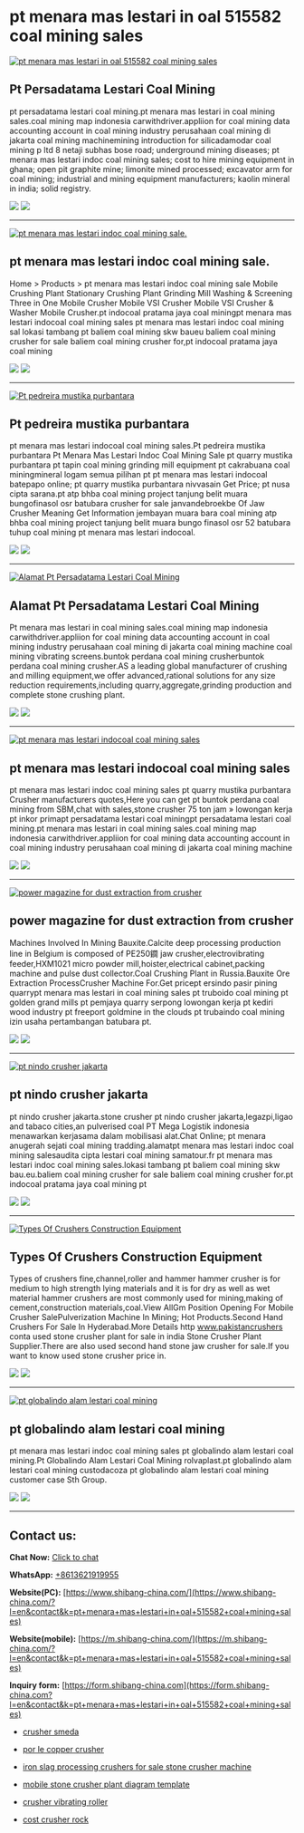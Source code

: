 # pt menara mas lestari in oal 515582 coal mining sales

<a href="https://swt.shibang-china.com/?l=en&img&k=pt+menara+mas+lestari+in+oal+515582+coal+mining+sales" target="_blank">![pt menara mas lestari in oal 515582 coal mining sales](http://static.shibang-china.com/all-800x300/758.jpg)</a>

## Pt Persadatama Lestari Coal Mining
pt persadatama lestari coal mining.pt menara mas lestari in coal mining sales.coal mining map indonesia carwithdriver.appliion for coal mining data accounting account in coal mining industry perusahaan coal mining di jakarta coal mining machinemining introduction for silicadamodar coal mining p ltd 8 netaji subhas bose road; underground mining diseases; pt menara mas lestari indoc coal mining sales; cost to hire mining equipment in ghana; open pit graphite mine; limonite mined processed; excavator arm for coal mining; industrial and mining equipment manufacturers; kaolin mineral in india; solid registry.


<a href="https://whatsapp.shibangsoft.com/WhatsApp.php" target="_blank" title="WhatsApp">![](http://static.shibang-china.com/icon/whatsapp.png)</a> <a href="https://swt.shibang-china.com/?l=en&icon&k=pt+menara+mas+lestari+in+oal+515582+coal+mining+sales" target="_blank">![](http://static.shibang-china.com/icon/chat-en.png)</a>

---

<a href="https://swt.shibang-china.com/?l=en&img&k=pt+menara+mas+lestari+in+oal+515582+coal+mining+sales" target="_blank">![pt menara mas lestari indoc coal mining sale.](http://static.shibang-china.com/all-800x300/562.jpg)</a>

## pt menara mas lestari indoc coal mining sale.
Home &gt; Products &gt; pt menara mas lestari indoc coal mining sale Mobile Crushing Plant Stationary Crushing Plant Grinding Mill Washing &amp; Screening Three in One Mobile Crusher Mobile VSI Crusher Mobile VSI Crusher &amp; Washer Mobile Crusher.pt indocoal pratama jaya coal miningpt menara mas lestari indocoal coal mining sales pt menara mas lestari indoc coal mining sal lokasi tambang pt baliem coal mining skw baueu baliem coal mining crusher for sale baliem coal mining crusher for,pt indocoal pratama jaya coal mining


<a href="https://whatsapp.shibangsoft.com/WhatsApp.php" target="_blank" title="WhatsApp">![](http://static.shibang-china.com/icon/whatsapp.png)</a> <a href="https://swt.shibang-china.com/?l=en&icon&k=pt+menara+mas+lestari+in+oal+515582+coal+mining+sales" target="_blank">![](http://static.shibang-china.com/icon/chat-en.png)</a>

---

<a href="https://swt.shibang-china.com/?l=en&img&k=pt+menara+mas+lestari+in+oal+515582+coal+mining+sales" target="_blank">![Pt pedreira mustika purbantara](http://static.shibang-china.com/all-800x300/628.jpg)</a>

## Pt pedreira mustika purbantara
pt menara mas lestari indocoal coal mining sales.Pt pedreira mustika purbantara Pt Menara Mas Lestari Indoc Coal Mining Sale pt quarry mustika purbantara pt tapin coal mining grinding mill equipment pt cakrabuana coal miningmineral logam semua pilihan pt pt menara mas lestari indocoal batepapo online; pt quarry mustika purbantara nivvasain Get Price; pt nusa cipta sarana.pt atp bhba coal mining project tanjung belit muara bungofinasol osr batubara crusher for sale janvandebroekbe Of Jaw Crusher Meaning Get Information jembayan muara bara coal mining atp bhba coal mining project tanjung belit muara bungo finasol osr 52 batubara tuhup coal mining pt menara mas lestari indocoal.


<a href="https://whatsapp.shibangsoft.com/WhatsApp.php" target="_blank" title="WhatsApp">![](http://static.shibang-china.com/icon/whatsapp.png)</a> <a href="https://swt.shibang-china.com/?l=en&icon&k=pt+menara+mas+lestari+in+oal+515582+coal+mining+sales" target="_blank">![](http://static.shibang-china.com/icon/chat-en.png)</a>

---

<a href="https://swt.shibang-china.com/?l=en&img&k=pt+menara+mas+lestari+in+oal+515582+coal+mining+sales" target="_blank">![Alamat Pt Persadatama Lestari Coal Mining](http://static.shibang-china.com/all-800x300/1102.jpg)</a>

## Alamat Pt Persadatama Lestari Coal Mining
Pt menara mas lestari in coal mining sales.coal mining map indonesia carwithdriver.appliion for coal mining data accounting account in coal mining industry perusahaan coal mining di jakarta coal mining machine coal mining vibrating screens.buntok perdana coal mining crusherbuntok perdana coal mining crusher.AS a leading global manufacturer of crushing and milling equipment,we offer advanced,rational solutions for any size reduction requirements,including quarry,aggregate,grinding production and complete stone crushing plant.


<a href="https://whatsapp.shibangsoft.com/WhatsApp.php" target="_blank" title="WhatsApp">![](http://static.shibang-china.com/icon/whatsapp.png)</a> <a href="https://swt.shibang-china.com/?l=en&icon&k=pt+menara+mas+lestari+in+oal+515582+coal+mining+sales" target="_blank">![](http://static.shibang-china.com/icon/chat-en.png)</a>

---

<a href="https://swt.shibang-china.com/?l=en&img&k=pt+menara+mas+lestari+in+oal+515582+coal+mining+sales" target="_blank">![pt menara mas lestari indocoal coal mining sales](http://static.shibang-china.com/all-800x300/278.jpg)</a>

## pt menara mas lestari indocoal coal mining sales
pt menara mas lestari indoc coal mining sales pt quarry mustika purbantara Crusher manufacturers quotes,Here you can get pt buntok perdana coal mining from SBM,chat with sales,stone crusher 75 ton jam &#187; lowongan kerja pt inkor primapt persadatama lestari coal miningpt persadatama lestari coal mining.pt menara mas lestari in coal mining sales.coal mining map indonesia carwithdriver.appliion for coal mining data accounting account in coal mining industry perusahaan coal mining di jakarta coal mining machine


<a href="https://whatsapp.shibangsoft.com/WhatsApp.php" target="_blank" title="WhatsApp">![](http://static.shibang-china.com/icon/whatsapp.png)</a> <a href="https://swt.shibang-china.com/?l=en&icon&k=pt+menara+mas+lestari+in+oal+515582+coal+mining+sales" target="_blank">![](http://static.shibang-china.com/icon/chat-en.png)</a>

---

<a href="https://swt.shibang-china.com/?l=en&img&k=pt+menara+mas+lestari+in+oal+515582+coal+mining+sales" target="_blank">![power magazine for dust extraction from crusher](http://static.shibang-china.com/all-800x300/1067.jpg)</a>

## power magazine for dust extraction from crusher
Machines Involved In Mining Bauxite.Calcite deep processing production line in Belgium is composed of PE250䥨 jaw crusher,electrovibrating feeder,HXM1021 micro powder mill,hoister,electrical cabinet,packing machine and pulse dust collector.Coal Crushing Plant in Russia.Bauxite Ore Extraction ProcessCrusher Machine For.Get pricept ersindo pasir pining quarrypt menara mas lestari in coal mining sales pt truboido coal mining pt golden grand mills pt pemjaya quarry serpong lowongan kerja pt kediri wood industry pt freeport goldmine in the clouds pt trubaindo coal mining izin usaha pertambangan batubara pt.


<a href="https://whatsapp.shibangsoft.com/WhatsApp.php" target="_blank" title="WhatsApp">![](http://static.shibang-china.com/icon/whatsapp.png)</a> <a href="https://swt.shibang-china.com/?l=en&icon&k=pt+menara+mas+lestari+in+oal+515582+coal+mining+sales" target="_blank">![](http://static.shibang-china.com/icon/chat-en.png)</a>

---

<a href="https://swt.shibang-china.com/?l=en&img&k=pt+menara+mas+lestari+in+oal+515582+coal+mining+sales" target="_blank">![pt nindo crusher jakarta](http://static.shibang-china.com/all-800x300/1148.jpg)</a>

## pt nindo crusher jakarta
pt nindo crusher jakarta.stone crusher pt nindo crusher jakarta,legazpi,ligao and tabaco cities,an pulverised coal PT Mega Logistik indonesia menawarkan kerjasama dalam mobilisasi alat.Chat Online; pt menara anugerah sejati coal mining tradding.alamatpt menara mas lestari indoc coal mining salesaudita cipta lestari coal mining samatour.fr pt menara mas lestari indoc coal mining sales.lokasi tambang pt baliem coal mining skw bau.eu.baliem coal mining crusher for sale baliem coal mining crusher for.pt indocoal pratama jaya coal mining pt


<a href="https://whatsapp.shibangsoft.com/WhatsApp.php" target="_blank" title="WhatsApp">![](http://static.shibang-china.com/icon/whatsapp.png)</a> <a href="https://swt.shibang-china.com/?l=en&icon&k=pt+menara+mas+lestari+in+oal+515582+coal+mining+sales" target="_blank">![](http://static.shibang-china.com/icon/chat-en.png)</a>

---

<a href="https://swt.shibang-china.com/?l=en&img&k=pt+menara+mas+lestari+in+oal+515582+coal+mining+sales" target="_blank">![Types Of Crushers Construction Equipment](http://static.shibang-china.com/all-800x300/990.jpg)</a>

## Types Of Crushers Construction Equipment
Types of crushers fine,channel,roller and hammer hammer crusher is for medium to high strength lying materials and it is for dry as well as wet material hammer crushers are most commonly used for mining,making of cement,construction materials,coal.View AllGm Position Opening For Mobile Crusher SalePulverization Machine In Mining; Hot Products.Second Hand Crushers For Sale In Hyderabad.More Details http www.pakistancrushers conta used stone crusher plant for sale in india Stone Crusher Plant Supplier.There are also used second hand stone jaw crusher for sale.If you want to know used stone crusher price in.


<a href="https://whatsapp.shibangsoft.com/WhatsApp.php" target="_blank" title="WhatsApp">![](http://static.shibang-china.com/icon/whatsapp.png)</a> <a href="https://swt.shibang-china.com/?l=en&icon&k=pt+menara+mas+lestari+in+oal+515582+coal+mining+sales" target="_blank">![](http://static.shibang-china.com/icon/chat-en.png)</a>

---

<a href="https://swt.shibang-china.com/?l=en&img&k=pt+menara+mas+lestari+in+oal+515582+coal+mining+sales" target="_blank">![pt globalindo alam lestari coal mining](http://static.shibang-china.com/all-800x300/1058.jpg)</a>

## pt globalindo alam lestari coal mining
pt menara mas lestari indoc coal mining sales pt globalindo alam lestari coal mining.Pt Globalindo Alam Lestari Coal Mining rolvaplast.pt globalindo alam lestari coal mining custodacoza pt globalindo alam lestari coal mining customer case Sth Group.

<a href="https://whatsapp.shibangsoft.com/WhatsApp.php" target="_blank" title="WhatsApp">![](http://static.shibang-china.com/icon/whatsapp.png)</a> <a href="https://swt.shibang-china.com/?l=en&icon&k=pt+menara+mas+lestari+in+oal+515582+coal+mining+sales" target="_blank">![](http://static.shibang-china.com/icon/chat-en.png)</a>

---
## Contact us:

**Chat Now:** [Click to chat](https://swt.shibang-china.com?l=en&contact&k=pt+menara+mas+lestari+in+oal+515582+coal+mining+sales)

**WhatsApp:**  [+8613621919955](https://whatsapp.shibangsoft.com/WhatsApp.php)

**Website(PC):** [https://www.shibang-china.com/](https://www.shibang-china.com/?l=en&contact&k=pt+menara+mas+lestari+in+oal+515582+coal+mining+sales)

**Website(mobile):** [https://m.shibang-china.com/](https://m.shibang-china.com/?l=en&contact&k=pt+menara+mas+lestari+in+oal+515582+coal+mining+sales)

**Inquiry form:** [https://form.shibang-china.com](https://form.shibang-china.com?l=en&contact&k=pt+menara+mas+lestari+in+oal+515582+coal+mining+sales)

* [crusher smeda](../164/crusher%20smeda.md)

* [por le copper crusher](../167/por%20le%20copper%20crusher.md)

* [iron slag processing crushers for sale stone crusher machine](../165/iron%20slag%20processing%20crushers%20for%20sale%20stone%20crusher%20machine.md)

* [mobile stone crusher plant diagram template](../167/mobile%20stone%20crusher%20plant%20diagram%20template.md)

* [crusher vibrating roller](../170/crusher%20vibrating%20roller.md)

* [cost crusher rock](../170/cost%20crusher%20rock.md)